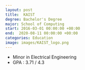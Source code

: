 ```yaml
---
layout: post
title:  KAIST 
degree: Bachelor's Degree
major: School of Computing
start: 2016-03-01 00:00:00 +00:00
end:  2020-08-11 00:00:00 +00:00
categories: Education
image: images/KAIST_logo.png
---
```


- Minor in Electrical Engineering
- GPA : 3.71 / 4.3